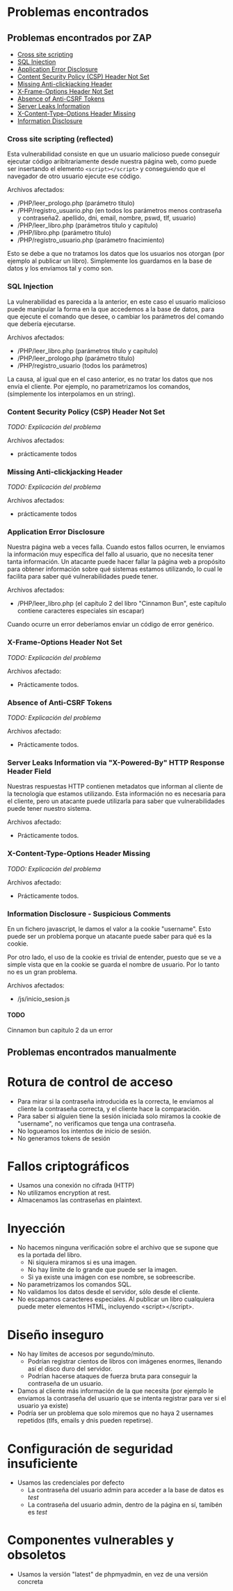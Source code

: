 # Problemas encontrados
## Problemas encontrados por ZAP
* [Cross site scripting](#Cross-site-scripting-(reflected))
* [SQL Injection](#SQL-Injection)
* [Application Error Disclosure](#Application-Error-Disclosure)
* [Content Security Policy (CSP) Header Not Set](#Content-Security-Policy-(CSP)-Header-Not-Set)
* [Missing Anti-clickjacking Header](#Missing-Anti\-clickjacking-Header)
* [X-Frame-Options Header Not Set](#X\-Frame\-Options-Header-Not-Set)
* [Absence of Anti-CSRF Tokens](#Absence-of-Anti\-CSRF-Tokens)
* [Server Leaks Information](#Server-Leaks-Information-via-"X\-Powered\-By"-HTTP-Response-Header-Field)
* [X-Content-Type-Options Header Missing](#X\-Content\-Type\-Options-Header-Missing)
* [Information Disclosure](#Information-Disclosure-\--Suspicious-Comments)

### Cross site scripting (reflected)
Esta vulnerabilidad consiste en que un usuario malicioso puede conseguir ejecutar código aribitrariamente desde nuestra
página web, como puede ser insertando el elemento `<script></script>` y conseguiendo que el navegador de otro usuario ejecute ese código.

Archivos afectados:
* /PHP/leer_prologo.php (parámetro titulo)
* /PHP/registro_usuario.php (en todos los parámetros menos contraseña y contraseña2. apellido, dni, email, nombre, pswd, tlf, usuario)
* /PHP/leer_libro.php (parámetros titulo y capitulo)
* /PHP/libro.php (parámetro título)
* /PHP/registro_usuario.php (parámetro fnacimiento)

Esto se debe a que no tratamos los datos que los usuarios nos otorgan (por ejemplo al publicar un libro).
Simplemente los guardamos en la base de datos y los enviamos tal y como son.

### SQL Injection
La vulnerabilidad es parecida a la anterior, en este caso el usuario malicioso puede manipular la forma en la que accedemos a la base de datos,
para que ejecute el comando que desee, o cambiar los parámetros del comando que debería ejecutarse.

Archivos afectados:
* /PHP/leer_libro.php (parámetros titulo y capitulo)
* /PHP/leer_prologo.php (parámetro titulo)
* /PHP/registro_usuario (todos los parámetros)

La causa, al igual que en el caso anterior, es no tratar los datos que nos envía el cliente. Por ejemplo, no parametrizamos los comandos, (símplemente los interpolamos en un string).

### Content Security Policy (CSP) Header Not Set
*TODO: Explicación del problema*

Archivos afectados:
* prácticamente todos

### Missing Anti-clickjacking Header
*TODO: Explicación del problema*

Archivos afectados:
* prácticamente todos

### Application Error Disclosure
Nuestra página web a veces falla. Cuando estos fallos ocurren, le enviamos la información muy específica del fallo al usuario, que no necesita tener tanta información. Un atacante puede hacer fallar la página web a propósito para obtener información sobre qué sistemas estamos utilizando, lo cual le facilita para saber qué vulnerabilidades puede tener.

Archivos afectados:
* /PHP/leer_libro.php (el capítulo 2 del libro "Cinnamon Bun", este capítulo contiene caracteres especiales sin escapar)

Cuando ocurre un error deberíamos enviar un código de error genérico.
### X-Frame-Options Header Not Set
*TODO: Explicación del problema*

Archivos afectado:
* Prácticamente todos.

### Absence of Anti-CSRF Tokens
*TODO: Explicación del problema*

Archivos afectado:
* Prácticamente todos.

### Server Leaks Information via "X-Powered-By" HTTP Response Header Field
Nuestras respuestas HTTP contienen metadatos que informan al cliente de la tecnología que estamos utilizando. Esta información no es necesaria para el cliente, pero un atacante puede utilizarla para saber que vulnerabilidades puede tener nuestro sistema.

Archivos afectado:
* Prácticamente todos.

### X-Content-Type-Options Header Missing
*TODO: Explicación del problema*

Archivos afectado:
* Prácticamente todos.

### Information Disclosure - Suspicious Comments
En un fichero javascript, le damos el valor a la cookie "username". Esto puede ser un problema porque un atacante puede saber para qué es la cookie.

Por otro lado, el uso de la cookie es trivial de entender, puesto que se ve a simple vista que en la cookie se guarda el nombre de usuario. Por lo tanto no es un gran problema.

Archivos afectados:
* /js/inicio_sesion.js

#### TODO
Cinnamon bun capitulo 2 da un error

## Problemas encontrados manualmente

# Rotura de control de acceso

* Para mirar si la contraseña introducida es la correcta, le enviamos al cliente la contraseña correcta, y el cliente hace la comparación.
* Para saber si alguien tiene la sesión iniciada solo miramos la cookie de "username", no verificamos que tenga una contraseña.
* No logueamos los intentos de inicio de sesión.
* No generamos tokens de sesión

# Fallos criptográficos

* Usamos una conexión no cifrada (HTTP)
* No utilizamos encryption at rest.
* Almacenamos las contraseñas en plaintext.

# Inyección

* No hacemos ninguna verificación sobre el archivo que se supone que es la portada del libro.
    * Ni siquiera miramos si es una imagen.
    * No hay límite de lo grande que puede ser la imagen.
    * Si ya existe una imágen con ese nombre, se sobreescribe.
* No parametrizamos los comandos SQL.
* No validamos los datos desde el servidor, sólo desde el cliente.
* No escapamos caracteres especiales. Al publicar un libro cualquiera puede meter elementos HTML, incluyendo \<script\>\</script\>.

# Diseño inseguro

* No hay límites de accesos por segundo/minuto.
    * Podrían registrar cientos de libros con imágenes enormes, llenando así el disco duro del servidor.
    * Podrían hacerse ataques de fuerza bruta para conseguir la contraseña de un usuario.
* Damos al cliente más información de la que necesita (por ejemplo le enviamos la contraseña del usuario que se intenta registrar para ver si el usuario ya existe)
* Podría ser un problema que solo miremos que no haya 2 usernames repetidos (tlfs, emails y dnis pueden repetirse).

# Configuración de seguridad insuficiente

* Usamos las credenciales por defecto
    * La contraseña del usuario admin para acceder a la base de datos es *test*
    * La contraseña del usuario admin, dentro de la página en sí, tamibén es *test*

# Componentes vulnerables y obsoletos

* Usamos la versión "latest" de phpmyadmin, en vez de una versión concreta
